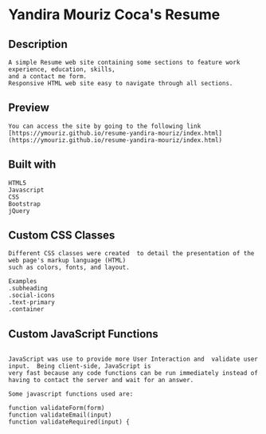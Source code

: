 # Yandira Mouriz Coca's Resume

## Description
```
A simple Resume web site containing some sections to feature work experience, education, skills,
and a contact me form.
Responsive HTML web site easy to navigate through all sections.

```
## Preview
 ```
You can access the site by going to the following link
[https://ymouriz.github.io/resume-yandira-mouriz/index.html] (https://ymouriz.github.io/resume-yandira-mouriz/index.html)

 ```

## Built with
 ```
 HTML5
 Javascript
 CSS
 Bootstrap
 jQuery

 ```


## Custom CSS Classes
```
Different CSS classes were created  to detail the presentation of the web page's markup language (HTML)
such as colors, fonts, and layout.

Examples
.subheading
.social-icons
.text-primary
.container

```



## Custom JavaScript Functions
```

JavaScript was use to provide more User Interaction and  validate user input.  Being client-side, JavaScript is
very fast because any code functions can be run immediately instead of having to contact the server and wait for an answer.

Some javascript functions used are:

function validateForm(form)
function validateEmail(input)
function validateRequired(input) {

```
